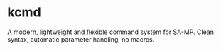 # kcmd
A modern, lightweight and flexible command system for SA-MP. Clean syntax, automatic parameter handling, no macros.
